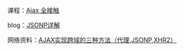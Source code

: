 课程：[Ajax 全接触](http://www.imooc.com/learn/250)

blog：[JSONP详解](https://github.com/magicmai/blog/issues/7)

网络资料：[AJAX实现跨域的三种方法（代理,JSONP,XHR2）](http://www.jb51.net/article/80881.htm)
